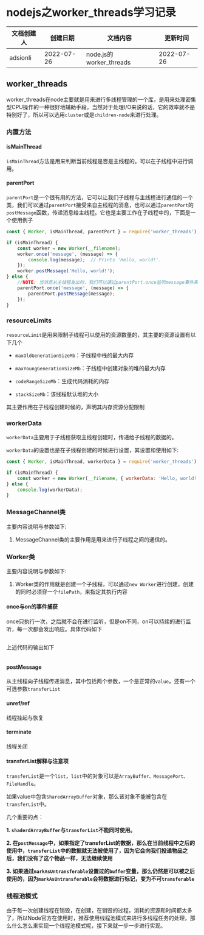 # nodejs之worker_threads学习记录

| 文档创建人 | 创建日期   | 文档内容                | 更新时间   |
| ---------- | ---------- | ----------------------- | ---------- |
| adsionli   | 2022-07-26 | node.js的worker_threads | 2022-07-26 |





## worker_threads

worker_threads在node主要就是用来进行多线程管理的一个库，是用来处理密集型CPU操作的一种很好地辅助手段，当然对于处理I/O来说的话，它的效率就不是特别好了，所以可以选用`cluster`或是`children-node`来进行处理。



### 内置方法

#### isMainThread

`isMainThread`方法是用来判断当前线程是否是主线程的。可以在子线程中进行调用。

#### parentPort

`parentPort`是一个很有用的方法，它可以让我们子线程与主线程进行通信的一个类，我们可以通过`parentPort`接受来自主线程的消息，也可以通过`parentPort`的`postMessage`函数，传递消息给主线程。它也是主要工作在子线程中的，下面是一个使用例子

```js
const { Worker, isMainThread, parentPort } = require('worker_threads');

if (isMainThread) {
    const worker = new Worker(__filename);
    worker.once('message', (message) => {
        console.log(message);  // Prints 'Hello, world!'.
    });
    worker.postMessage('Hello, world!');
} else {
    //NOTE: 当消息从主线程发出时，我们可以通过parentPort.once监听message事件来获取，然后通过postMessage来回传消息
    parentPort.once('message', (message) => {
        parentPort.postMessage(message);
    });
}
```

### resourceLimits

`resourceLimit`是用来限制子线程可以使用的资源数量的，其主要的资源设置有以下几个

- `maxOldGenerationSizeMb`：子线程中栈的最大内存

- `maxYoungGenerationSizeMb`：子线程中创建对象的堆的最大内存

- `codeRangeSizeMb`：生成代码消耗的内存

- `stackSizeMb`：该线程默认堆的大小

其主要作用在子线程创建时候的，声明其内存资源分配限制

### workerData

`workerData`主要用于子线程获取主线程创建时，传递给子线程的数据的。

`workerData`的设置也是在子线程创建的时候进行设置，其设置和使用如下:

```js
const { Worker, isMainThread, workerData } = require('worker_threads');

if (isMainThread) {
    const worker = new Worker(__filename, { workerData: 'Hello, world!' });
} else {
    console.log(workerData); 
}
```





### MessageChannel类

主要内容说明与参数如下:

1. MessageChannel类的主要作用是用来进行子线程之间的通信的。





### Worker类

主要内容说明与参数如下:

1. Worker类的作用就是创建一个子线程，可以通过`new Worker`进行创建，创建的同时必须穿一个`filePath`，来指定其执行内容





#### once与on的事件捕获

once只执行一次，之后就不会在进行监听，但是on不同，on可以持续的进行监听，每一次都会发出响应。具体代码如下

```js
```

上述代码的输出如下

![]()



#### postMessage

从主线程向子线程传递消息，其中包括两个参数，一个是正常的`value`，还有一个可选参数`transferList`



#### unref/ref

线程挂起与恢复

#### terminate

线程关闭

#### transferList解释与注意项

`transferList`是一个`list`，`list`中的对象可以是`ArrayBuffer、MessagePort、FileHandle`。

如果value中包含`SharedArrayBuffer`对象，那么该对象不能被包含在`transferList`中。

几个重要的点：

**1. `shaderdArrayBuffer`与`transferList`不能同时使用。**

**2. 在`postMessage`中，如果指定了transferList的数据，那么在当前线程中之后的使用中，`transferList`中的数据就无法被使用了，因为它会向我们投递物品之后，我们没有了这个物品一样，无法继续使用**

**3. 如果通过`markAsUntransferable`设置过的`buffer`变量，那么仍然是可以被之后使用的，因为`markAsUntransferable`会将数据进行标记，变为不可`transferable`**





### 线程池模式

由于每一次创建线程在销毁，在创建，在销毁的过程，消耗的资源和时间都太多了，所以Node官方在使用时，推荐使用线程池模式来进行多线程任务的处理，那么什么怎么来实现一个线程池模式呢，接下来就一步一步进行实现。
